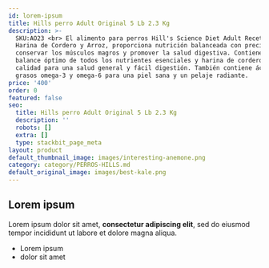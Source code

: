 ```yaml
---
id: lorem-ipsum
title: Hills perro Adult Original 5 Lb 2.3 Kg
description: >-
  SKU:AO23 <br> El alimento para perros Hill's Science Diet Adult Receta de
  Harina de Cordero y Arroz, proporciona nutrición balanceada con precisión para
  conservar los músculos magros y promover la salud digestiva. Contiene un
  balance óptimo de todos los nutrientes esenciales y harina de cordero de alta
  calidad para una salud general y fácil digestión. También contiene ácidos
  grasos omega-3 y omega-6 para una piel sana y un pelaje radiante.
price: '400'
order: 0
featured: false
seo:
  title: Hills perro Adult Original 5 Lb 2.3 Kg
  description: ''
  robots: []
  extra: []
  type: stackbit_page_meta
layout: product
default_thumbnail_image: images/interesting-anemone.png
category: category/PERROS-HILLS.md
default_original_image: images/best-kale.png
---
```

## Lorem ipsum

Lorem ipsum dolor sit amet, **consectetur adipiscing elit**, sed do eiusmod tempor incididunt ut labore et dolore magna aliqua.

- Lorem ipsum
- dolor sit amet
